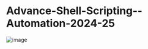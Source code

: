 # Advance-Shell-Scripting--Automation-2024-25

![image](https://github.com/user-attachments/assets/6aa12835-a42b-4bce-9273-a6a2f6247b75)
